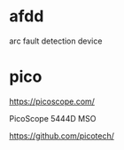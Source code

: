# afdd
arc fault detection device

# pico
https://picoscope.com/

PicoScope 5444D MSO

https://github.com/picotech/
